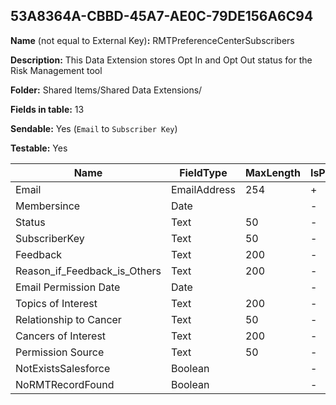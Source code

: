 ## 53A8364A-CBBD-45A7-AE0C-79DE156A6C94

**Name** (not equal to External Key)**:** RMTPreferenceCenterSubscribers

**Description:** This Data Extension stores Opt In and Opt Out status for the Risk Management tool

**Folder:** Shared Items/Shared Data Extensions/

**Fields in table:** 13

**Sendable:** Yes (`Email` to `Subscriber Key`)

**Testable:** Yes

| Name | FieldType | MaxLength | IsPrimaryKey | IsNullable | DefaultValue |
| --- | --- | --- | --- | --- | --- |
| Email | EmailAddress | 254 | + | - |  |
| Membersince | Date |  | - | + | GetDate() |
| Status | Text | 50 | - | + |  |
| SubscriberKey | Text | 50 | - | + |  |
| Feedback | Text | 200 | - | + |  |
| Reason_if_Feedback_is_Others | Text | 200 | - | + |  |
| Email Permission Date | Date |  | - | + |  |
| Topics of Interest | Text | 200 | - | + |  |
| Relationship to Cancer | Text | 50 | - | + |  |
| Cancers of Interest | Text | 200 | - | + |  |
| Permission Source | Text | 50 | - | + |  |
| NotExistsSalesforce | Boolean |  | - | + |  |
| NoRMTRecordFound | Boolean |  | - | + |  |
